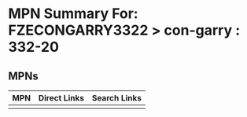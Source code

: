 



# MPN Summary For: FZECONGARRY3322 > con-garry : 332-20

## MPNs
  

|MPN|Direct Links|Search Links|
| :--- | :--- | :--- |
||||
